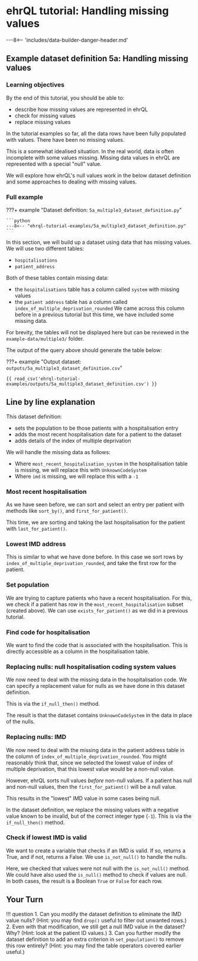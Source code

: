 # ehrQL tutorial: Handling missing values

---8<-- 'includes/data-builder-danger-header.md'

## Example dataset definition 5a: Handling missing values

### Learning objectives

By the end of this tutorial, you should be able to:

* describe how missing values are represented in ehrQL
* check for missing values
* replace missing values

In the tutorial examples so far,
all the data rows have been fully populated with values.
There have been no missing values.

This is a somewhat idealised situation.
In the real world,
data is often incomplete with some values missing.
Missing data values in ehrQL are represented with a special "null" value.

We will explore how ehrQL's null values work in the below dataset definition
and some approaches to dealing with missing values.

### Full example

???+ example "Dataset definition: `5a_multiple3_dataset_definition.py`"

    ```python
    ---8<-- "ehrql-tutorial-examples/5a_multiple3_dataset_definition.py"
    ```

In this section, we will build up a dataset using data that has missing values.
We will use two different tables:

* `hospitalisations`
* `patient_address`

Both of these tables contain missing data:

* the `hospitalisations` table has a column called `system` with missing values
* the `patient address` table has a column called `index_of_multiple_deprivation_rounded`
  We came across this column before in a previous tutorial but this time, we have included some missing data.

For brevity,
the tables will not be displayed here
but can be reviewed in the `example-data/multiple3/` folder.

The output of the query above should generate the table below:

???+ example "Output dataset: `outputs/5a_multiple3_dataset_definition.csv`"

    {{ read_csv('ehrql-tutorial-examples/outputs/5a_multiple3_dataset_definition.csv') }}

## Line by line explanation

This dataset definition:

* sets the population to be those patients with a hospitalisation entry
* adds the most recent hospitalisation date for a patient to the dataset
* adds details of the index of multiple deprivation

We will handle the missing data as follows:

* Where `most_recent_hospitalisation_system` in the hospitalisation table is missing, we will replace this with `UnknownCodeSystem`
* Where `imd` is missing, we will replace this with a `-1`

### Most recent hospitalisation

As we have seen before,
we can sort and select an entry per patient
with methods like `sort_by()`, and `first_for_patient()`.

This time, we are sorting and taking the last hospitalisation for the patient with `last_for_patient()`.

### Lowest IMD address

This is similar to what we have done before.
In this case we sort rows by `index_of_multiple_deprivation_rounded`,
and take the first row for the patient.

### Set population

We are trying to capture patients who have a recent hospitalisation.
For this, we check if a patient has row in the `most_recent_hospitalisation` subset (created above).
We can use `exists_for_patient()` as we did in a previous tutorial.

### Find code for hospitalisation

We want to find the code that is associated with the hospitalisation.
This is directly accessible as a column in the hospitalisation table.

### Replacing nulls: null hospitalisation coding system values

We now need to deal with the missing data in the hospitalisation code.
We can specify a replacement value for nulls as we have done in this dataset definition.

This is via the `if_null_then()` method.

The result is that the dataset contains `UnknownCodeSystem` in the data in place of the nulls.

### Replacing nulls: IMD

We now need to deal with the missing data
in the patient address table in the column of `index_of_multiple_deprivation_rounded`.
You might reasonably think that,
since we selected the lowest value of index of multiple deprivation,
that this lowest value would be a non-null value.

However, ehrQL sorts null values *before* non-null values.
If a patient has null and non-null values,
then the `first_for_patient()` will be a null value.

This results in the "lowest" IMD value in some cases being null.

In the dataset definition,
we replace the missing values with a negative value known to be invalid,
but of the correct integer type (`-1`).
This is via the `if_null_then()` method.

### Check if lowest IMD is valid

We want to create a variable that checks if an IMD is valid.
If so, returns a True, and if not, returns a False.
We use `is_not_null()` to handle the nulls.

Here, we checked that values were not null with the `is_not_null()` method.
We could have also used the `is_null()` method to check if values are null.
In both cases, the result is a Boolean `True` or `False` for each row.

## Your Turn

!!! question
    1. Can you modify the dataset definition
       to eliminate the IMD value nulls?
       (Hint: you may find `drop()` useful to filter out unwanted rows.)
    2. Even with that modification,
       we still get a null IMD value in the dataset?
       Why?
       (Hint: look at the patient ID values.)
    3. Can you further modify the dataset definition
       to add an extra criterion in `set_population()` to remove this row entirely?
       (Hint: you may find the table operators covered earlier useful.)
